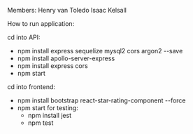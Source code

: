 Members:
Henry van Toledo
Isaac Kelsall

How to run application:

cd into API:
- npm install express sequelize mysql2 cors argon2 --save
- npm install apollo-server-express
- npm install express cors
- npm start

cd into frontend:
- npm install bootstrap react-star-rating-component --force
- npm start
    for testing:
    - npm install jest
    - npm test
